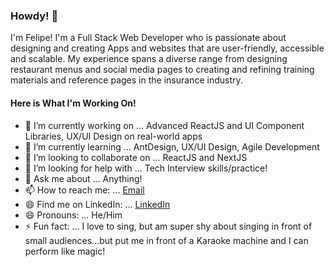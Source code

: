 ### Howdy! 👋

I'm Felipe! I'm a Full Stack Web Developer who is passionate about designing and creating Apps and websites that are user-friendly, accessible and scalable. My experience spans a diverse range from designing restaurant menus and social media pages to creating and refining training materials and reference pages in the insurance industry.

#### Here is What I'm Working On! 


- 🔭 I’m currently working on ... Advanced ReactJS and UI Component Libraries, UX/UI Design on real-world apps
- 🌱 I’m currently learning ... AntDesign, UX/UI Design, Agile Development
- 👯 I’m looking to collaborate on ... ReactJS and NextJS
- 🤔 I’m looking for help with ... Tech Interview skills/practice!
- 💬 Ask me about ... Anything!
- 📫 How to reach me: ... [Email](mailto:fslauq@gmail.com)
- 😄 Find me on LinkedIn: ... [LinkedIn](https://www.linkedin.com/in/felipe-slaughter-quintero/)
- 😄 Pronouns: ... He/Him
- ⚡ Fun fact: ... I love to sing, but am super shy about singing in front of small audiences...but put me in front of a Karaoke machine and I can perform like magic!
